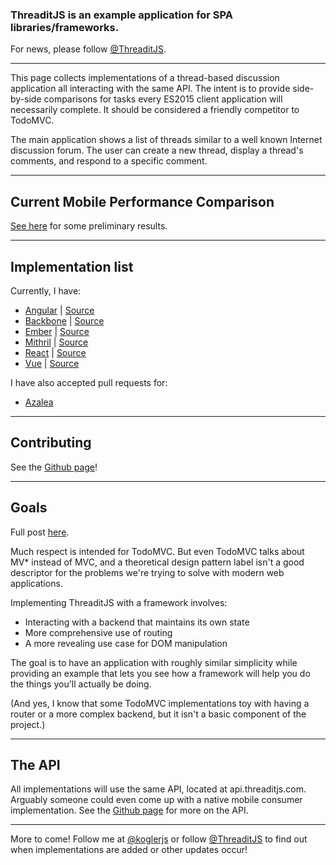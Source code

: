 ### ThreaditJS is an example application for SPA libraries/frameworks.  

For news, please follow [@ThreaditJS](http://twitter.com/threaditjs).  

---

This page collects implementations of a thread-based discussion application all interacting with the same API.  The intent is to provide side-by-side comparisons for tasks every ES2015 client application will necessarily complete.  It should be considered a friendly competitor to TodoMVC.  

The main application shows a list of threads similar to a well known Internet discussion forum.  The user can create a new thread, display a thread's comments, and respond to a specific comment.  

---

## Current Mobile Performance Comparison

[See here](https://koglerjs.com/verbiage/performance) for some preliminary results.  

---

## Implementation list

Currently, I have:

* [Angular](http://angular.threaditjs.com) | [Source](https://github.com/koglerjs/threaditjs/tree/master/examples/angular)
* [Backbone](http://backbone.threaditjs.com) | [Source](https://github.com/koglerjs/threaditjs/tree/master/examples/backbone)
* [Ember](http://ember.threaditjs.com) | [Source](https://github.com/koglerjs/threaditjs/tree/master/examples/ember)
* [Mithril](http://mithril.threaditjs.com) | [Source](https://github.com/koglerjs/threaditjs/tree/master/examples/mithril)
* [React](http://react.threaditjs.com) | [Source](https://github.com/koglerjs/threaditjs/tree/master/examples/react)
* [Vue](http://vue.threaditjs.com) | [Source](https://github.com/koglerjs/threaditjs/tree/master/examples/vue)

I have also accepted pull requests for:

* [Azalea](http://azalea.threaditjs.com)

---

## Contributing

See the [Github page](http://github.com/koglerjs/threaditjs)!

---

## Goals

Full post [here](https://koglerjs.com/verbiage/threadit).  

Much respect is intended for TodoMVC.  But even TodoMVC talks about MV* instead of MVC, and a theoretical design pattern label isn't a good descriptor for the problems we're trying to solve with modern web applications.  

Implementing ThreaditJS with a framework involves: 

* Interacting with a backend that maintains its own state
* More comprehensive use of routing
* A more revealing use case for DOM manipulation

The goal is to have an application with roughly similar simplicity while providing an example that lets you see how a framework will help you do the things you'll actually be doing.  

(And yes, I know that some TodoMVC implementations toy with having a router or a more complex backend, but it isn't a basic component of the project.)  

---

## The API

All implementations will use the same API, located at api.threaditjs.com.  Arguably someone could even come up with a native mobile consumer implementation.  See the [Github page](http://github.com/koglerjs/threaditjs) for more on the API.  

---

More to come!  Follow me at [@koglerjs](http://twitter.com/koglerjs) or follow [@ThreaditJS](http://twitter.com/threaditjs) to find out when implementations are added or other updates occur!